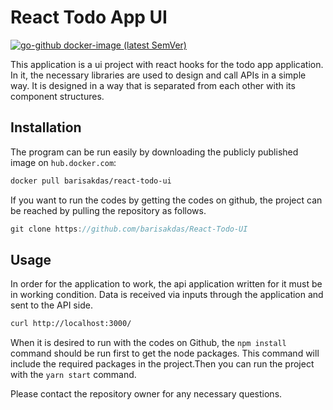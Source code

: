 # React Todo App UI

[![go-github docker-image (latest SemVer)](https://img.shields.io/github/v/release/google/go-github?sort=semver)](https://hub.docker.com/repository/docker/barisakdas/react-todo-ui)

This application is a ui project with react hooks for the todo app application. In it, the necessary libraries are used to design and call APIs in a simple way. It is designed in a way that is separated from each other with its component structures.

## Installation

The program can be run easily by downloading the publicly published image on `hub.docker.com`:

```bash
docker pull barisakdas/react-todo-ui
```

If you want to run the codes by getting the codes on github, the project can be reached by pulling the repository as follows.

```go
git clone https://github.com/barisakdas/React-Todo-UI
```

## Usage

In order for the application to work, the api application written for it must be in working condition. Data is received via inputs through the application and sent to the API side.

```bash
curl http://localhost:3000/
```

When it is desired to run with the codes on Github, the `npm install` command should be run first to get the node packages. This command will include the required packages in the project.Then you can run the project with the `yarn start` command.

Please contact the repository owner for any necessary questions.
